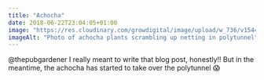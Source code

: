 ```yaml
---
title: "Achocha"
date: 2018-06-22T23:04:05+01:00
image: "https://res.cloudinary.com/growdigital/image/upload/w_736/v1544220260/achocha-42957764841.jpg"
imageAlt: "Photo of achocha plants scrambling up netting in polytunnel"
---
```


@thepubgardener I really meant to write that blog post, honestly!! But in the meantime, the achocha has started to take over the polytunnel 😱
